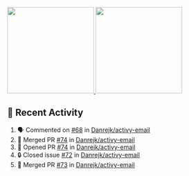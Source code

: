 <a href="https://github.com/anuraghazra/github-readme-stats">
  <img height=200 src="https://readme-stats-danrejk.vercel.app/api?username=Danrejk&theme=github_dark&border_color=3d444d&count_private=true" />
</a>
<a href="https://github.com/anuraghazra/github-readme-stats">
  <img height=200 src="https://readme-stats-danrejk.vercel.app/api/top-langs/?username=Danrejk&layout=donut&theme=github_dark&border_color=3d444d&count_private=true" />
</a>

## 🚀 Recent Activity  
<!--START_SECTION:activity-->
1. 🗣 Commented on [#68](https://github.com/Danrejk/activy-email/issues/68#issuecomment-2800967371) in [Danrejk/activy-email](https://github.com/Danrejk/activy-email)
2. 🎉 Merged PR [#74](https://github.com/Danrejk/activy-email/pull/74) in [Danrejk/activy-email](https://github.com/Danrejk/activy-email)
3. 💪 Opened PR [#74](https://github.com/Danrejk/activy-email/pull/74) in [Danrejk/activy-email](https://github.com/Danrejk/activy-email)
4. 🔒 Closed issue [#72](https://github.com/Danrejk/activy-email/issues/72) in [Danrejk/activy-email](https://github.com/Danrejk/activy-email)
5. 🎉 Merged PR [#73](https://github.com/Danrejk/activy-email/pull/73) in [Danrejk/activy-email](https://github.com/Danrejk/activy-email)
<!--END_SECTION:activity-->
